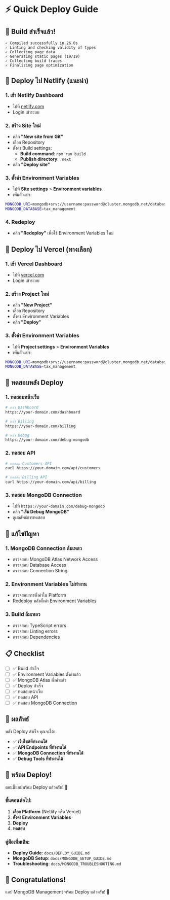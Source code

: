 # ⚡ Quick Deploy Guide

## 🎉 Build สำเร็จแล้ว!

```
✓ Compiled successfully in 26.0s
✓ Linting and checking validity of types    
✓ Collecting page data    
✓ Generating static pages (19/19)
✓ Collecting build traces    
✓ Finalizing page optimization
```

## 🚀 Deploy ไป Netlify (แนะนำ)

### 1. เข้า Netlify Dashboard
- ไปที่ [netlify.com](https://netlify.com)
- Login เข้าระบบ

### 2. สร้าง Site ใหม่
- คลิก **"New site from Git"**
- เลือก Repository
- ตั้งค่า Build settings:
  - **Build command**: `npm run build`
  - **Publish directory**: `.next`
- คลิก **"Deploy site"**

### 3. ตั้งค่า Environment Variables
- ไปที่ **Site settings** > **Environment variables**
- เพิ่มตัวแปร:

```bash
MONGODB_URI=mongodb+srv://username:password@cluster.mongodb.net/database?retryWrites=true&w=majority
MONGODB_DATABASE=tax_management
```

### 4. Redeploy
- คลิก **"Redeploy"** เพื่อใช้ Environment Variables ใหม่

## 🚀 Deploy ไป Vercel (ทางเลือก)

### 1. เข้า Vercel Dashboard
- ไปที่ [vercel.com](https://vercel.com)
- Login เข้าระบบ

### 2. สร้าง Project ใหม่
- คลิก **"New Project"**
- เลือก Repository
- ตั้งค่า Environment Variables
- คลิก **"Deploy"**

### 3. ตั้งค่า Environment Variables
- ไปที่ **Project settings** > **Environment Variables**
- เพิ่มตัวแปร:

```bash
MONGODB_URI=mongodb+srv://username:password@cluster.mongodb.net/database?retryWrites=true&w=majority
MONGODB_DATABASE=tax_management
```

## 🧪 ทดสอบหลัง Deploy

### 1. ทดสอบหน้าเว็บ
```bash
# หน้า Dashboard
https://your-domain.com/dashboard

# หน้า Billing
https://your-domain.com/billing

# หน้า Debug
https://your-domain.com/debug-mongodb
```

### 2. ทดสอบ API
```bash
# ทดสอบ Customers API
curl https://your-domain.com/api/customers

# ทดสอบ Billing API
curl https://your-domain.com/api/billing
```

### 3. ทดสอบ MongoDB Connection
- ไปที่ `https://your-domain.com/debug-mongodb`
- คลิก **"เริ่ม Debug MongoDB"**
- ดูผลลัพธ์การทดสอบ

## 🔧 แก้ไขปัญหา

### 1. MongoDB Connection ล้มเหลว
- ตรวจสอบ MongoDB Atlas Network Access
- ตรวจสอบ Database Access
- ตรวจสอบ Connection String

### 2. Environment Variables ไม่ทำงาน
- ตรวจสอบการตั้งค่าใน Platform
- Redeploy หลังตั้งค่า Environment Variables

### 3. Build ล้มเหลว
- ตรวจสอบ TypeScript errors
- ตรวจสอบ Linting errors
- ตรวจสอบ Dependencies

## 📋 Checklist

- [ ] ✅ Build สำเร็จ
- [ ] ✅ Environment Variables ตั้งค่าแล้ว
- [ ] ✅ MongoDB Atlas ตั้งค่าแล้ว
- [ ] ✅ Deploy สำเร็จ
- [ ] ✅ ทดสอบหน้าเว็บ
- [ ] ✅ ทดสอบ API
- [ ] ✅ ทดสอบ MongoDB Connection

## 🎯 ผลลัพธ์

หลัง Deploy สำเร็จ คุณจะได้:

- ✅ **เว็บไซต์ที่ทำงานได้**
- ✅ **API Endpoints ที่ทำงานได้**
- ✅ **MongoDB Connection ที่ทำงานได้**
- ✅ **Debug Tools ที่ทำงานได้**

## 🚀 พร้อม Deploy!

ตอนนี้แอปพร้อม Deploy แล้วครับ! 🎉

### ขั้นตอนต่อไป:
1. **เลือก Platform** (Netlify หรือ Vercel)
2. **ตั้งค่า Environment Variables**
3. **Deploy**
4. **ทดสอบ**

### คู่มือเพิ่มเติม:
- **Deploy Guide**: `docs/DEPLOY_GUIDE.md`
- **MongoDB Setup**: `docs/MONGODB_SETUP_GUIDE.md`
- **Troubleshooting**: `docs/MONGODB_TROUBLESHOOTING.md`

## 🎉 Congratulations!

แอป MongoDB Management พร้อม Deploy แล้วครับ! 🚀
